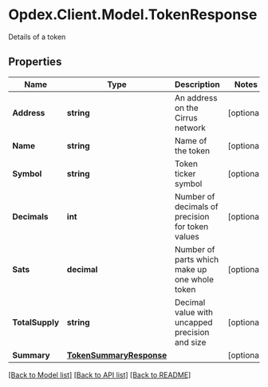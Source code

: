 # Opdex.Client.Model.TokenResponse
Details of a token

## Properties

Name | Type | Description | Notes
------------ | ------------- | ------------- | -------------
**Address** | **string** | An address on the Cirrus network | [optional] 
**Name** | **string** | Name of the token | [optional] 
**Symbol** | **string** | Token ticker symbol | [optional] 
**Decimals** | **int** | Number of decimals of precision for token values | [optional] 
**Sats** | **decimal** | Number of parts which make up one whole token | [optional] 
**TotalSupply** | **string** | Decimal value with uncapped precision and size | [optional] 
**Summary** | [**TokenSummaryResponse**](TokenSummaryResponse.md) |  | [optional] 

[[Back to Model list]](../README.md#documentation-for-models) [[Back to API list]](../README.md#documentation-for-api-endpoints) [[Back to README]](../README.md)

